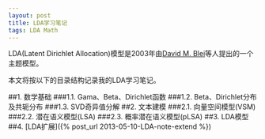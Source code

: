 ```yaml
---
layout: post
title: LDA学习笔记
tags: LDA Math
---
```


LDA(Latent Dirichlet Allocation)模型是2003年由[David M. Blei](http://www.cs.princeton.edu/~blei/)等人提出的一个主题模型。

本文将按以下的目录结构记录我的LDA学习笔记。

##1. 数学基础
###1.1. Gama、Beta、Dirichlet函数
###1.2. Beta、Dirichlet分布及共轭分布
###1.3. SVD奇异值分解
##2. 文本建模
###2.1. 向量空间模型(VSM)
###2.2. 潜在语义模型(LSA)
###2.3. 概率潜在语义模型(pLSA)
##3. LDA模型
##4. [LDA扩展]({% post_url 2013-05-10-LDA-note-extend %})